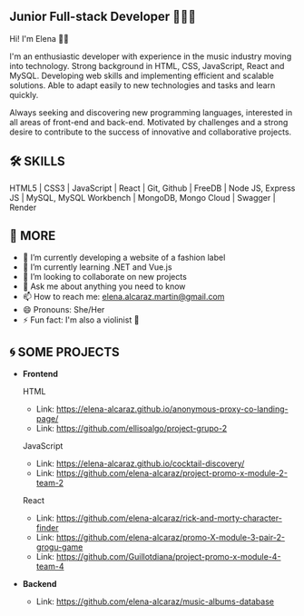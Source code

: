 ## Junior Full-stack Developer 👩🏻‍💻

Hi! I'm Elena 👋🏼

I'm an enthusiastic developer with experience in the music industry moving into technology. Strong background in HTML, CSS, JavaScript, React and MySQL. Developing web skills and implementing efficient and scalable solutions. Able to adapt easily to new technologies and tasks and learn quickly. 

Always seeking and discovering new programming languages, interested in all areas of front-end and back-end. Motivated by challenges and a strong desire to contribute to the success of innovative and collaborative projects.

## 🛠️ SKILLS

HTML5 | CSS3 | JavaScript | React | Git, Github | FreeDB | Node JS, Express JS | MySQL, MySQL Workbench | MongoDB, Mongo Cloud | Swagger | Render

## 💫 MORE

- 🔭 I’m currently developing a website of a fashion label
- 🌱 I’m currently learning .NET and Vue.js
- 👯 I’m looking to collaborate on new projects 
- 💬 Ask me about anything you need to know
- 📫 How to reach me: elena.alcaraz.martin@gmail.com
- 😄 Pronouns: She/Her
- ⚡ Fun fact: I'm also a violinist 🎻

## 🌀 SOME PROJECTS
- **Frontend**

  HTML
  + Link: https://elena-alcaraz.github.io/anonymous-proxy-co-landing-page/
  + Link: https://github.com/ellisoalgo/project-grupo-2

  JavaScript
  + Link: https://elena-alcaraz.github.io/cocktail-discovery/
  + Link: https://github.com/elena-alcaraz/project-promo-x-module-2-team-2
  
  React
  + Link: https://github.com/elena-alcaraz/rick-and-morty-character-finder
  + Link: https://github.com/elena-alcaraz/promo-X-module-3-pair-2-grogu-game
  + Link: https://github.com/Guillotdiana/project-promo-x-module-4-team-4

- **Backend**
  + Link: https://github.com/elena-alcaraz/music-albums-database





